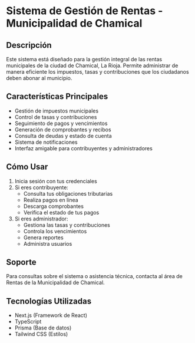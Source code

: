 # Sistema de Gestión de Rentas - Municipalidad de Chamical

## Descripción

Este sistema está diseñado para la gestión integral de las rentas municipales de la ciudad de Chamical, La Rioja. Permite administrar de manera eficiente los impuestos, tasas y contribuciones que los ciudadanos deben abonar al municipio.

## Características Principales

- Gestión de impuestos municipales
- Control de tasas y contribuciones
- Seguimiento de pagos y vencimientos
- Generación de comprobantes y recibos
- Consulta de deudas y estado de cuenta
- Sistema de notificaciones
- Interfaz amigable para contribuyentes y administradores

## Cómo Usar

1. Inicia sesión con tus credenciales
2. Si eres contribuyente:
   - Consulta tus obligaciones tributarias
   - Realiza pagos en línea
   - Descarga comprobantes
   - Verifica el estado de tus pagos
3. Si eres administrador:
   - Gestiona las tasas y contribuciones
   - Controla los vencimientos
   - Genera reportes
   - Administra usuarios

## Soporte

Para consultas sobre el sistema o asistencia técnica, contacta al área de Rentas de la Municipalidad de Chamical.

## Tecnologías Utilizadas

- Next.js (Framework de React)
- TypeScript
- Prisma (Base de datos)
- Tailwind CSS (Estilos)
